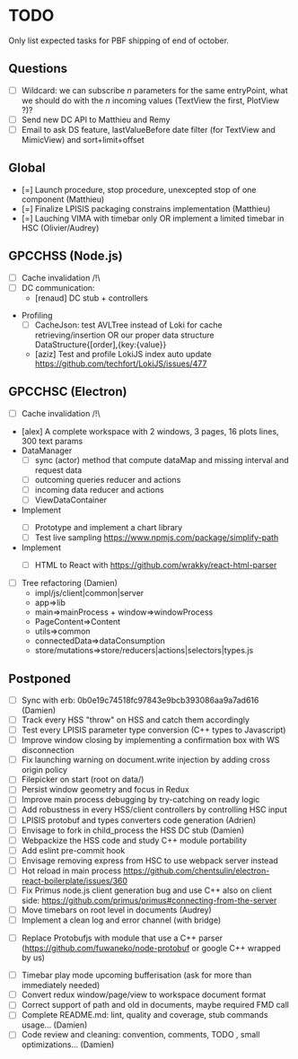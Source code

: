 # TODO

Only list expected tasks for PBF shipping of end of october.

## Questions

* [ ] Wildcard: we can subscribe *n* parameters for the same entryPoint, what we should do with the *n* incoming values (TextView the first, PlotView ?)?
* [ ] Send new DC API to Matthieu and Remy
* [ ] Email to ask DS feature, lastValueBefore date filter (for TextView and MimicView) and sort+limit+offset

## Global

* [=] Launch procedure, stop procedure, unexcepted stop of one component (Matthieu)
* [=] Finalize LPISIS packaging constrains implementation (Matthieu)
* [=] Lauching VIMA with timebar only OR implement a limited timebar in HSC (Olivier/Audrey)

## GPCCHSS (Node.js)

* [ ] Cache invalidation /!\
* [ ] DC communication: 
  - [renaud] DC stub + controllers
* Profiling
  - [ ] CacheJson: test AVLTree instead of Loki for cache retrieving/insertion OR our proper data structure DataStructure{[order],{key:{value}}
  - [aziz] Test and profile LokiJS index auto update https://github.com/techfort/LokiJS/issues/477
 
## GPCCHSC (Electron)

* [ ] Cache invalidation /!\
* [alex] A complete workspace with 2 windows, 3 pages, 16 plots lines, 300 text params
* DataManager
  - [ ] sync (actor) method that compute dataMap and missing interval and request data
  - [ ] outcoming queries reducer and actions
  - [ ] incoming data reducer and actions
  - [ ] ViewDataContainer
* Implement <PlotView/>
  - [ ] Prototype and implement a chart library
  - [ ] Test live sampling https://www.npmjs.com/package/simplify-path
* Implement <TextView/>
  - [ ] HTML to React with https://github.com/wrakky/react-html-parser
* [ ] Tree refactoring (Damien)
  - impl/js/client|common|server
  - app=>lib
  - main=>mainProcess + window=>windowProcess
  - PageContent=>Content
  - utils=>common
  - connectedData=>dataConsumption
  - store/mutations=>store/reducers|actions|selectors|types.js

## Postponed

* [ ] Sync with erb: 0b0e19c74518fc97843e9bcb393086aa9a7ad616 (Damien)
* [ ] Track every HSS "throw" on HSS and catch them accordingly
* [ ] Test every LPISIS parameter type conversion (C++ types to Javascript)
* [ ] Improve window closing by implementing a confirmation box with WS disconnection
* [ ] Fix launching warning on document.write injection by adding cross origin policy
* [ ] Filepicker on start (root on data/)
* [ ] Persist window geometry and focus in Redux
* [ ] Improve main process debugging by try-catching on ready logic
* [ ] Add robustness in every HSS/client controllers by controlling HSC input
* [ ] LPISIS protobuf and types converters code generation (Adrien)
* [ ] Envisage to fork in child_process the HSS DC stub (Damien)
* [ ] Webpackize the HSS code and study C++ module portability
* [ ] Add eslint pre-commit hook
* [ ] Envisage removing express from HSC to use webpack server instead
* [ ] Hot reload in main process https://github.com/chentsulin/electron-react-boilerplate/issues/360
* [ ] Fix Primus node.js client generation bug and use C++ also on client side: https://github.com/primus/primus#connecting-from-the-server
* [ ] Move timebars on root level in documents (Audrey)
* [ ] Implement a clean log and error channel (with bridge)
- [ ] Replace Protobufjs with module that use a C++ parser (https://github.com/fuwaneko/node-protobuf or google C++ wrapped by us)
* [ ] Timebar play mode upcoming bufferisation (ask for more than immediately needed)
* [ ] Convert redux window/page/view to workspace document format
* [ ] Correct support of path and oId in documents, maybe required FMD call
* [ ] Complete README.md: lint, quality and coverage, stub  commands usage... (Damien)
* [ ] Code review and cleaning: convention, comments, TODO , small optimizations... (Damien)
